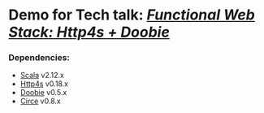 Demo for Tech talk: [*Functional Web Stack: Http4s + Doobie*][1]
=================================

### Dependencies:
- [Scala] v2.12.x
- [Http4s] v0.18.x
- [Doobie] v0.5.x
- [Circe] v0.8.x

[Scala]:https://www.scala-lang.org/
[Http4s]:http://http4s.org/
[Doobie]:http://tpolecat.github.io/doobie/
[Circe]:https://circe.github.io/circe/
[1]:https://slides.com/cspinetta-desp/stack-web-funcional/
